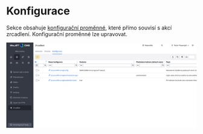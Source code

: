 # Konfigurace

Sekce obsahuje [konfigurační proměnné](../../apps/docmirroring/README.md), které přímo souvisí s akcí zrcadlení. Konfigurační proměnné lze upravovat.

![](settings_datatable.png)

